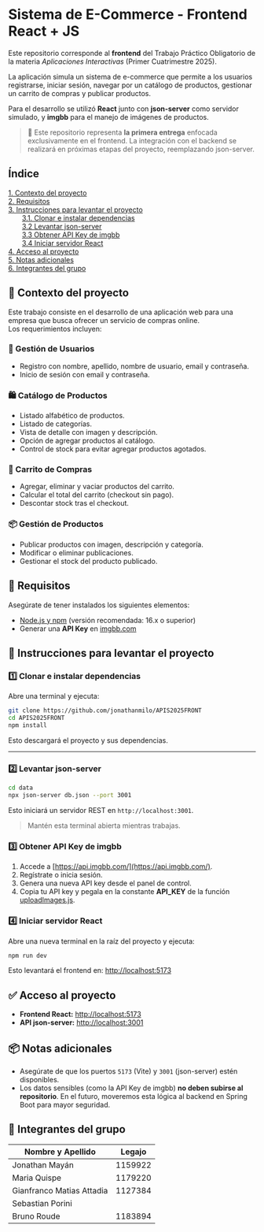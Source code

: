 # Sistema de E-Commerce - Frontend React + JS

Este repositorio corresponde al **frontend** del Trabajo Práctico Obligatorio de la materia _Aplicaciones Interactivas_ (Primer Cuatrimestre 2025).

La aplicación simula un sistema de e-commerce que permite a los usuarios registrarse, iniciar sesión, navegar por un catálogo de productos, gestionar un carrito de compras y publicar productos.

Para el desarrollo se utilizó **React** junto con **json-server** como servidor simulado, y **imgbb** para el manejo de imágenes de productos.

> 📁 Este repositorio representa **la primera entrega** enfocada exclusivamente en el frontend. La integración con el backend se realizará en próximas etapas del proyecto, reemplazando json-server.


## Índice

[1. Contexto del proyecto](#-contexto-del-proyecto)  
[2. Requisitos](#-requisitos)  
[3. Instrucciones para levantar el proyecto](#-instrucciones-para-levantar-el-proyecto)  
  [3.1. Clonar e instalar dependencias](#1️⃣-clonar-e-instalar-dependencias)  
  [3.2 Levantar json-server](#2️⃣-levantar-json-server)  
  [3.3 Obtener API Key de imgbb](#3️⃣-obtener-api-key-de-imgbb)  
  [3.4 Iniciar servidor React](#4️⃣-iniciar-servidor-react)  
[4. Acceso al proyecto](#-acceso-al-proyecto)  
[5. Notas adicionales](#-notas-adicionales)  
[6. Integrantes del grupo](#-integrantes-del-grupo)  

## 📌 Contexto del proyecto

Este trabajo consiste en el desarrollo de una aplicación web para una empresa que busca ofrecer un servicio de compras online.  
Los requerimientos incluyen:

### 👤 Gestión de Usuarios

- Registro con nombre, apellido, nombre de usuario, email y contraseña.
- Inicio de sesión con email y contraseña.

### 🛍️ Catálogo de Productos

- Listado alfabético de productos.
- Listado de categorías.
- Vista de detalle con imagen y descripción.
- Opción de agregar productos al catálogo.
- Control de stock para evitar agregar productos agotados.

### 🛒 Carrito de Compras

- Agregar, eliminar y vaciar productos del carrito.
- Calcular el total del carrito (checkout sin pago).
- Descontar stock tras el checkout.

### 📦 Gestión de Productos

- Publicar productos con imagen, descripción y categoría.
- Modificar o eliminar publicaciones.
- Gestionar el stock del producto publicado.

## 🧰 Requisitos

Asegúrate de tener instalados los siguientes elementos:

- [Node.js y npm](https://nodejs.org/) (versión recomendada: 16.x o superior)
- Generar una **API Key** en [imgbb.com](https://api.imgbb.com/)

## 🚀 Instrucciones para levantar el proyecto

### 1️⃣ Clonar e instalar dependencias

Abre una terminal y ejecuta:

```bash
git clone https://github.com/jonathanmilo/APIS2025FRONT
cd APIS2025FRONT
npm install
```

Esto descargará el proyecto y sus dependencias.

---

### 2️⃣ Levantar json-server

```bash
cd data
npx json-server db.json --port 3001
```

Esto iniciará un servidor REST en `http://localhost:3001`.

> Mantén esta terminal abierta mientras trabajas.

### 3️⃣ Obtener API Key de imgbb

1. Accede a [https://api.imgbb.com/](https://api.imgbb.com/).
2. Regístrate o inicia sesión.
3. Genera una nueva API key desde el panel de control.
4. Copia tu API key y pegala en la constante **API_KEY** de la función [uploadImages.js](src/utils/uploadImages.js).

### 4️⃣ Iniciar servidor React

Abre una nueva terminal en la raíz del proyecto y ejecuta:

```bash
npm run dev
```

Esto levantará el frontend en: [http://localhost:5173](http://localhost:5173)

## ✅ Acceso al proyecto

- **Frontend React:** [http://localhost:5173](http://localhost:5173)
- **API json-server:** [http://localhost:3001](http://localhost:3001)

## 📦 Notas adicionales

- Asegúrate de que los puertos `5173` (Vite) y `3001` (json-server) estén disponibles.
- Los datos sensibles (como la API Key de imgbb) **no deben subirse al repositorio**. En el futuro, moveremos esta lógica al backend en Spring Boot para mayor seguridad.

## 👥 Integrantes del grupo

| Nombre y Apellido         | Legajo  |
| ------------------------- | ------- |
| Jonathan Mayán            | 1159922 |
| Maria Quispe              | 1179220 |
| Gianfranco Matias Attadia | 1127384 |
| Sebastian Porini          |         |
| Bruno Roude               | 1183894 |

